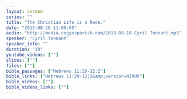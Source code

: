 ```yaml
---
layout: sermon
series: ""
title: "The Christian Life is a Race."
date: "2013-08-18 11:00:00"
audio: "http://media.coggesparish.com/2013-08-18 Cyril Tennant.mp3"
speaker: "Cyril Tennant"
speaker_info: ""
duration: "19"
youtube_videos: [""]
slides: [""]
files: [""]
bible_passages: ["Hebrews 11:29-12:2"]
bible_links: ["Hebrews 11:29-12:2&amp;version=NIVUK"]
bible_videos: [""]
bible_videos_links: [""]
---
```

